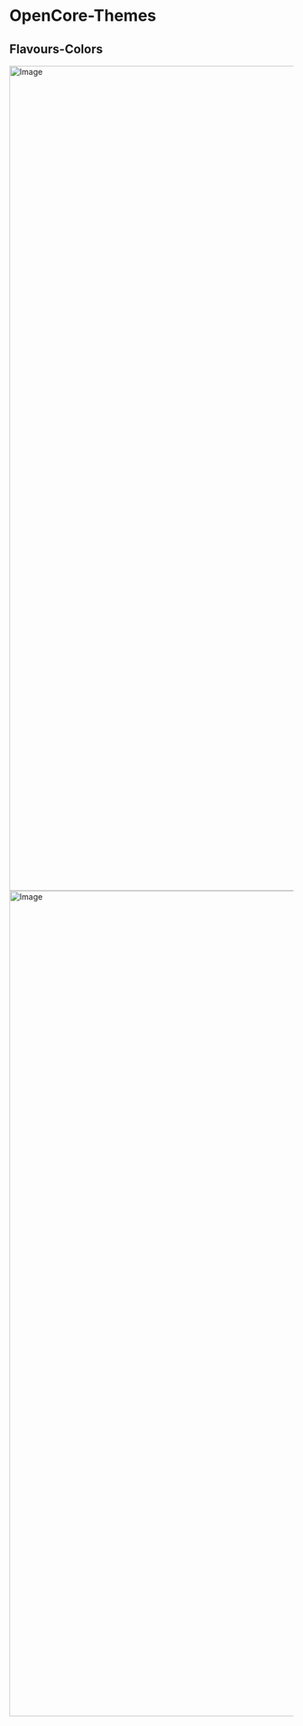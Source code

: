 # OpenCore-Themes

## Flavours-Colors

<img width="1463" alt="Image" src="https://github.com/user-attachments/assets/eb3b8637-a2cd-4e9c-8f7e-d9af533dfb5a" />

<img width="1464" alt="Image" src="https://github.com/user-attachments/assets/50a9aacc-fb52-46da-bd51-7f2b26005ddc" />
